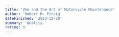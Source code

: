 ```yaml
---
title: 'Zen and the Art of Motorcycle Maintenance'
author: 'Robert M. Pirsig'
dateFinished: '2023-12-20'
summary: 'Quality.'
rating: 9
---
```


